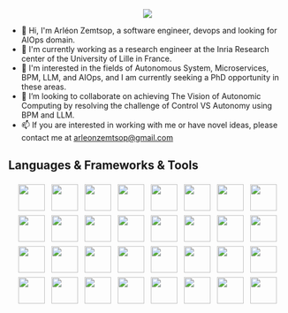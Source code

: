 <link rel="stylesheet" type='text/css' href="https://cdn.jsdelivr.net/gh/devicons/devicon@latest/devicon.min.css" />
          
<div align="center">
    <img src="https://readme-typing-svg.demolab.com?font=Permanent+Marker&size=48&duration=4000&pause=1000&center=true&vCenter=true&random=true&width=500&height=90&lines=Hi+There!%F0%9F%91%8B;I'm+Arleon+Zemtsop!;AKA+Cerberus⚡"/>
</div>

- 👋 Hi, I'm Arléon Zemtsop, a software engineer, devops and looking for AIOps domain. </br>
- 👀 I'm currently working as a research engineer at the Inria Research center of the University of Lille in France. </br>
- 🌱 I'm interested in the fields of Autonomous System, Microservices, BPM, LLM, and AIOps, and I am currently seeking a PhD opportunity in these areas. </br>
- 💞️ I’m looking to collaborate on achieving The Vision of Autonomic Computing by resolving the challenge of Control VS Autonomy using BPM and LLM. </br>
- 📫 If you are interested in working with me or have novel ideas, please contact me at arleonzemtsop@gmail.com </br>

## Languages & Frameworks & Tools

<p align="center">
          <img height="48" src="https://cdn.jsdelivr.net/gh/devicons/devicon@latest/icons/java/java-original.svg" style="margin: 4px">
    <img height="48" src="https://cdn.jsdelivr.net/gh/devicons/devicon@latest/icons/python/python-original.svg" style="margin: 4px">
<img height="48" src="https://cdn.jsdelivr.net/gh/devicons/devicon@latest/icons/javascript/javascript-plain.svg" style="margin: 4px">
<img height="48" src="https://cdn.jsdelivr.net/gh/devicons/devicon@latest/icons/html5/html5-plain.svg" style="margin: 4px">
          <img height="48" src="https://cdn.jsdelivr.net/gh/devicons/devicon@latest/icons/css3/css3-plain.svg" style="margin: 4px">
          <img height="48" src="https://cdn.jsdelivr.net/gh/devicons/devicon@latest/icons/mongodb/mongodb-plain.svg" style="margin: 4px">
<img height="48" src="https://cdn.jsdelivr.net/gh/devicons/devicon@latest/icons/npm/icons/npm/npm-original-wordmark.svg" style="margin: 4px">
<img height="48" src="https://cdn.jsdelivr.net/gh/devicons/devicon@latest/icons/nodejs/nodejs-plain.svg" style="margin: 4px">
          <img height="48" src="https://cdn.jsdelivr.net/gh/devicons/devicon@latest/icons/nginx/nginx-original.svg" style="margin: 4px">
    <img height="48" src="https://cdn.jsdelivr.net/gh/devicons/devicon@latest/icons/bash/bash-original.svg" style="margin: 4px">
    <img height="48" src="https://cdn.jsdelivr.net/gh/devicons/devicon@latest/icons/linux/linux-original.svg" style="margin: 4px">
    <img height="48" src="https://cdn.jsdelivr.net/gh/devicons/devicon@latest/icons/archlinux/archlinux-original.svg" style="margin: 4px">
    <img height="48" src="https://cdn.jsdelivr.net/gh/devicons/devicon@latest/icons/ubuntu/ubuntu-original.svg" style="margin: 4px">
    <img height="48" src="https://cdn.jsdelivr.net/gh/devicons/devicon@latest/icons/vscode/vscode-original.svg" style="margin: 4px">
    <img height="48" src="https://cdn.jsdelivr.net/gh/devicons/devicon@latest/icons/intellij/intellij-original.svg" style="margin: 4px">
    <img height="48" src="https://cdn.jsdelivr.net/gh/devicons/devicon@latest/icons/jupyter/jupyter-original.svg" style="margin: 4px">
    <img height="48" src="https://cdn.jsdelivr.net/gh/devicons/devicon@latest/icons/anaconda/anaconda-original.svg"  style="margin: 4px">
    <img height="48" src="https://cdn.jsdelivr.net/gh/devicons/devicon@latest/icons/azure/azure-original.svg" style="margin: 4px">
    <img height="48" src="https://cdn.jsdelivr.net/gh/devicons/devicon@latest/icons/docker/docker-original.svg" style="margin: 4px">
    <img height="48" src="https://cdn.jsdelivr.net/gh/devicons/devicon@latest/icons/git/git-original.svg" style="margin: 4px">
    <img height="48" src="https://cdn.jsdelivr.net/gh/devicons/devicon@latest/icons/github/github-original.svg" style="margin: 4px">
    <img height="48" src="https://cdn.jsdelivr.net/gh/devicons/devicon@latest/icons/grafana/grafana-original.svg" style="margin: 4px">
    <img height="48" src="https://cdn.jsdelivr.net/gh/devicons/devicon@latest/icons/kubernetes/kubernetes-original.svg" style="margin: 4px">
    <img height="48" src="https://cdn.jsdelivr.net/gh/devicons/devicon@latest/icons/markdown/markdown-original.svg" style="margin: 4px">
    <img height="48" src="https://cdn.jsdelivr.net/gh/devicons/devicon@latest/icons/mysql/mysql-original.svg" style="margin: 4px">
    <img height="48" src="https://cdn.jsdelivr.net/gh/devicons/devicon@latest/icons/prometheus/prometheus-original.svg" style="margin: 4px">
    <img height="48" src="https://cdn.jsdelivr.net/gh/devicons/devicon@latest/icons/pypi/pypi-original.svg" style="margin: 4px">
    <img height="48" src="https://cdn.jsdelivr.net/gh/devicons/devicon@latest/icons/rabbitmq/rabbitmq-original.svg" style="margin: 4px">
    <img height="48" src="https://cdn.jsdelivr.net/gh/devicons/devicon@latest/icons/stackoverflow/stackoverflow-original.svg" style="margin: 4px">
    <img height="48" src="https://cdn.jsdelivr.net/gh/devicons/devicon@latest/icons/streamlit/streamlit-original.svg" style="margin: 4px">
    <img height="48" src="https://cdn.jsdelivr.net/gh/devicons/devicon@latest/icons/kaggle/kaggle-original.svg" style="margin: 4px">
    <img height="48" src="https://cdn.jsdelivr.net/gh/devicons/devicon@latest/icons/cucumber/cucumber-plain.svg" style="margin: 4px">
</p>
